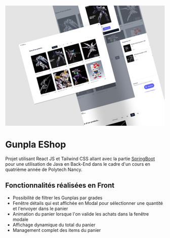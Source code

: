 ![Website Preview](https://github.com/MonaBlanc/GunplaShop-frontend/blob/master/public/images/Frame%203%20(1).png?raw=true)
# Gunpla EShop

Projet utilisant React JS et Tailwind CSS allant avec la partie [SpringBoot](https://github.com/Draxx023/SpringReactEshop) pour une utilisation de Java en Back-End dans le cadre d'un cours en quatrième année de Polytech Nancy. 

## Fonctionnalités réalisées en Front 
* Possibilité de filtrer les Gunplas par grades 
* Fenêtre détails qui est affichée en Modal pour sélectionner une quantité et l'envoyer dans le panier 
* Animation du panier lorsque l'on valide les achats dans la fenêtre modale
* Affichage dynamique du total du panier 
* Management complet des items du panier
